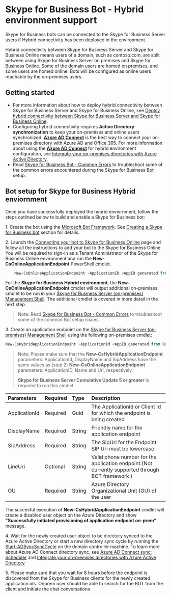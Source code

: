 # Skype for Business Bot - Hybrid environment support

Skype for Business bots can be connected to the Skype for Business Server users if Hybrid connectivity has been deployed in the environment. 

Hybrid connectivity between Skype for Business Server and Skype for Business Online means users of a domain, such as contoso.com, are split between using Skype for Business Server on premises and Skype for Business Online. Some of the domain users are homed on premises, and some users are homed online. Bots will be configured as online users reachable by the on-premises users.  

## Getting started 

- For more information about how to deploy hybrid connectivity between Skype for Business Server and Skype for Business Online, see [Deploy hybrid connectivity between Skype for Business Server and Skype for Business Online](https://technet.microsoft.com/en-us/library/jj204669.aspx). 
- Configuring hybrid connectivity requires **Active Directory synchronization** to keep your on-premises and online users synchronized.  **[Azure AD Connect](https://docs.microsoft.com/en-us/azure/active-directory/connect/active-directory-aadconnect)** is the best way to connect your on-premises directory with Azure AD and Office 365. For more information about using the **[Azure AD Connect](https://docs.microsoft.com/en-us/azure/active-directory/connect/active-directory-aadconnect)** for hybrid environment configuration, see [Integrate your on-premises directories with Azure Active Directory](https://docs.microsoft.com/en-us/azure/active-directory/connect/active-directory-aadconnect).
- Read [Skype for Business Bot - Common Errors](./Bot-Common-Errors.md) to troubleshoot some of the common errors encountered during the Skype for Business Bot setup.


## Bot setup for Skype for Business Hybrid enviornment 

Once you have successfully deployed the hybrid enviornment, follow the steps outlined below to build and enable a Skype for Business bot:

1\. Create the bot using the [Microsoft Bot Framework](https://dev.botframework.com/). See [Creating a Skype for Business bot](https://msdn.microsoft.com/en-us/skype/skype-for-business-bot-framework/docs/overview#create-bot) section for details. 

2\. Launch the [Connecting your bot to Skype for Business Online](https://skypeappregistration.azurewebsites.net/bot/29415286-5a43-4a00-9dc5-bcbc2ce1f59e) page and follow all the instructions to add your bot to the Skype for Business Online.  You will be required to sign-in as a Tenant Administrator of the Skype for Business Online environment and run the **New-CsOnlineApplicationEndpoint** PowerShell cmdlet.

```PowerShell
    New-CsOnlineApplicationEndpoint -ApplicationID <AppID generated from Bot Framework Portal like 41ec7d50-ba91-1207-73ee-136b88859725> -Name <NameOfTheBot> -Uri sip:<bothandle@yourdomain.com>
```

For the **Skype for Business Hybrid environment**, the **New-CsOnlineApplicationEndpoint** cmdlet will output additional on-premises cmdlet to be run in your [Skype for Business Server (on-premises) Management Shell](https://technet.microsoft.com/en-us/library/gg398474.aspx). The additional cmdlet is covered in more detail in the next step.

> Note: Read [Skype for Business Bot - Common Errors](./Bot-Common-Errors.md) to troubleshoot some of the common Bot setup issues.</p> 
 
3\. Create an application endpoint on the [Skype for Business Server (on-premises) Management Shell](https://technet.microsoft.com/en-us/library/gg398474.aspx) using the following on-premises cmdlet:  

```PowerShell
New-CsHybridApplicationEndpoint -ApplicationId <AppID generated from Bot Framework Portal like 41ec7d50-ba91-1208-73ee-136b88859725> -DisplayName <NameOfTheBot> -SipAddress sip:<bothandle@yourdomain.com> –OU <ou=Redmond,dc=litwareinc,dc=com>
```

> Note: Please make sure that the **New-CsHybridApplicationEndpoint** parameters: ApplicationId, DisplayName and SipAddress have the same values as (step 2) **New-CsOnlineApplicationEndpoint** parameters: ApplicationID, Name and Uri, respectively. 
<br><p>**Skype for Business Server Cumulative Update 5 or greater** is required to run this cmdlet. </p>

 |**Parameters**|**Required**|**Type**|**Description**|
|:-----|:-----|:-----|:-----|
|ApplicationId|Required|Guid|The ApplicationId or Client Id for which the endpoint is being created|
|DisplayName|Required|String|Friendly name for the application endpoint|
|SipAddress|Required|String|The SipUri for the Endpoint. SIP Uri must be lowercase.|
|LineUri|Optional|String|Valid phone number for the application endpoint.(Not currently supported through BOT framework )|
|OU|Required|String|Azure Directory Organizational Unit (OU) of the user|
 
The succesful execution of **New-CsHybridApplicationEndpoint** cmdlet will create a disabled user object on the Azure Directory and show **"Successfully initiated provisioning of application endpoint on-prem"** message.


4\. Wait for the newly created user object to be directory synced to the Azure Active Directory or start a new directory sync cycle by running the [Start-ADSyncSyncCycle](https://docs.microsoft.com/en-us/azure/active-directory/connect/active-directory-aadconnectsync-feature-scheduler#start-the-scheduler) on the domain controller machine. To learn more about Azure AD Connect directory sync, see [Azure AD Connect sync: Scheduler](https://docs.microsoft.com/en-us/azure/active-directory/connect/active-directory-aadconnectsync-feature-scheduler) and [Integrate your on-premises directories with Azure Active Directory](https://docs.microsoft.com/en-us/azure/active-directory/connect/active-directory-aadconnect)

5\. Please make sure that you wait for 8 hours before the endpoint is discovered from the Skype for Business clients for the newly created application ids. Onprem user should be able to search for the BOT from the client and initiate the chat conversations 
